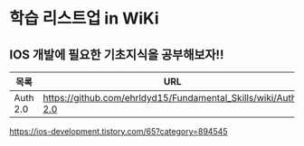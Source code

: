 # 학습 리스트업 in WiKi

## IOS 개발에 필요한 기초지식을 공부해보자!! 

| 목록 | URL |
| ------ | ------ |
| Auth 2.0 | https://github.com/ehrldyd15/Fundamental_Skills/wiki/Auth-2.0 |



https://ios-development.tistory.com/65?category=894545
